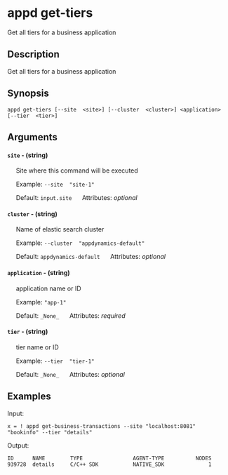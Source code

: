 # appd get-tiers

Get all tiers for a business application

## Description

Get all tiers for a business application

## Synopsis

`appd get-tiers [--site  <site>] [--cluster  <cluster>] <application> [--tier  <tier>]`

## Arguments


#### `site` - (string)

&nbsp;&nbsp;&nbsp;&nbsp; Site where this command will be executed  

&nbsp;&nbsp;&nbsp;&nbsp; Example:  `--site  "site-1"`

&nbsp;&nbsp;&nbsp;&nbsp; Default: `input.site`
&nbsp;&nbsp;&nbsp;&nbsp; Attributes: _optional_  


#### `cluster` - (string)

&nbsp;&nbsp;&nbsp;&nbsp; Name of elastic search cluster  

&nbsp;&nbsp;&nbsp;&nbsp; Example:  `--cluster  "appdynamics-default"`

&nbsp;&nbsp;&nbsp;&nbsp; Default: `appdynamics-default`
&nbsp;&nbsp;&nbsp;&nbsp; Attributes: _optional_  


#### `application` - (string)

&nbsp;&nbsp;&nbsp;&nbsp; application name or ID  

&nbsp;&nbsp;&nbsp;&nbsp; Example:  `"app-1"`

&nbsp;&nbsp;&nbsp;&nbsp; Default: `_None_`
&nbsp;&nbsp;&nbsp;&nbsp; Attributes: _required_  


#### `tier` - (string)

&nbsp;&nbsp;&nbsp;&nbsp; tier name or ID  

&nbsp;&nbsp;&nbsp;&nbsp; Example:  `--tier  "tier-1"`

&nbsp;&nbsp;&nbsp;&nbsp; Default: `_None_`
&nbsp;&nbsp;&nbsp;&nbsp; Attributes: _optional_  



## Examples

Input: 
```
x = ! appd get-business-transactions --site "localhost:8081" "bookinfo" --tier "details"
```
Output: 
```
ID    	NAME       	TYPE              	AGENT-TYPE      	NODES 
939728	details    	C/C++ SDK         	NATIVE_SDK      	    1	
```

